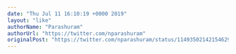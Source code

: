 ```yaml
---
date: "Thu Jul 11 16:10:19 +0000 2019"
layout: "like"
authorName: "Parashuram"
authorUrl: "https://twitter.com/nparashuram"
originalPost: "https://twitter.com/nparashuram/status/1149350214215462912"
---
```

